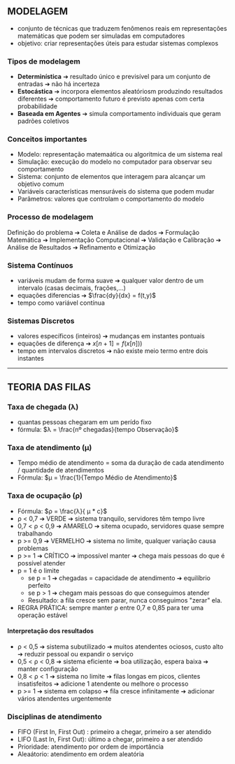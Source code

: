 ## MODELAGEM
- conjunto de técnicas que traduzem fenômenos reais em representações matemáticas que podem ser simuladas em computadores
- objetivo: criar representações úteis para estudar sistemas complexos
### Tipos de modelagem
* **Determinística** ➔ resultado único e previsível para um conjunto de entradas ➔ não há incerteza
* **Estocástica** ➔ incorpora elementos aleatóriosm produzindo resultados diferentes ➔ comportamento futuro é previsto apenas com certa probabilidade
* **Baseada em Agentes** ➔ simula comportamento individuais que geram padrões coletivos
### Conceitos importantes
* Modelo: representação matemaática ou algoritmica de um sistema real
* Simulação: execução do modelo no computador para observar seu comportamento
* Sistema: conjunto de elementos que interagem para alcançar um objetivo comum
* Variáveis características mensuráveis do sistema que podem mudar
* Parâmetros: valores que controlam o comportamento do modelo
### Processo de modelagem
Definição do problema ➔ Coleta e Análise de dados ➔ Formulação Matemática ➔  Implementação Computacional ➔ Validação e Calibração ➔ Análise de Resultados ➔ Refinamento e Otimização
### Sistema Contínuos
- variáveis mudam de forma suave ➔ qualquer valor dentro de um intervalo (casas decimais, frações,...)
- equações diferencias ➔ $\frac{dy}{dx} = f(t,y)$
- tempo como variável contínua
### Sistemas Discretos
- valores específicos (inteiros) ➔ mudanças em instantes pontuais
- equações de diferença ➔ $x[n+1] = f(x[n]))$
- tempo em intervalos discretos ➔ não existe meio termo entre dois instantes

---

## TEORIA DAS FILAS
### Taxa de chegada (λ)
- quantas pessoas chegaram em um perído fixo
- fórmula:  $λ = \frac{nº chegadas}{tempo Observação}$
### Taxa de atendimento (μ)
- Tempo médio de atendimento = soma da duração de cada atendimento / quantidade de atendimentos
- Fórmula: $μ = \frac{1}{Tempo Médio de Atendimento}$  
### Taxa de ocupação (ρ)
- Fórmula:  $ρ = \frac{λ}{ μ * c}$
- ρ < 0,7 ➔ VERDE ➔ sistema tranquilo, servidores têm tempo livre
- 0,7 < ρ < 0,9 ➔ AMARELO ➔ sitema ocupado, servidores quase sempre trabalhando
- p >= 0,9 ➔ VERMELHO ➔ sistema no limite, qualquer variação causa problemas
- p >= 1 ➔ CRÍTICO ➔ impossível manter ➔ chega mais pessoas do que é possível atender
- p = 1 é o limite
  - se p = 1 ➔ chegadas = capacidade de atendimento ➔ equilíbrio perfeito
  - se p > 1 ➔ chegam mais pessoas do que conseguimos atender
  - Resultado: a fila cresce sem parar, nunca conseguimos "zerar" ela.
- REGRA PRÁTICA: sempre manter ρ entre 0,7 e 0,85 para ter uma operação estável
#### Interpretação dos resultados
- ρ < 0,5 ➔ sistema subutilizado ➔ muitos atendentes ociosos, custo alto  ➔ reduzir pessoal ou expandir o serviço
- 0,5 < ρ < 0,8 ➔ sistema eficiente ➔ boa utilização, espera baixa ➔ manter configuração 
- 0,8 < ρ < 1 ➔ sistema no limite ➔ filas longas em picos, clientes insatisfeitos ➔ adicione 1 atendente ou melhore o processo 
- p >= 1 ➔ sistema em colapso ➔ fila cresce infinitamente ➔ adicionar vários atendentes urgentemente  
### Disciplinas de atendimento
- FIFO (First In, First Out) : primeiro a chegar, primeiro a ser atendido
- LIFO (Last In, First Out): último a chegar, primeiro a ser atendido
- Prioridade: atendimento por ordem de importância
-  Aleaátorio: atendimento em ordem aleatória

